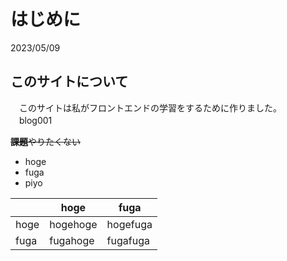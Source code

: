 # はじめに
<div class="date">2023/05/09</div>

## このサイトについて
　このサイトは私がフロントエンドの学習をするために作りました。
　blog001

~~**課題**やりたくない~~

- hoge
- fuga
- piyo

| | hoge | fuga |
| ---- | ---- | ---- | 
| hoge | hogehoge | hogefuga|
| fuga | fugahoge | fugafuga |